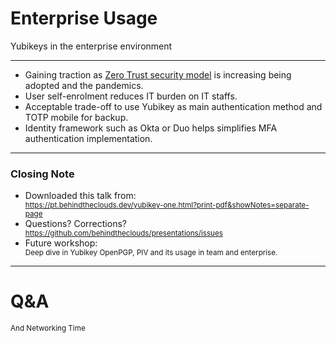 <!--
.slide: data-background-image="https://images.unsplash.com/photo-1504384308090-c894fdcc538d" data-background-opacity="0.3"
-->

# Enterprise Usage

<span class="color-yubico-green">Yubikeys</span> in the enterprise environment
<!-- .small -->

---

- Gaining traction as [Zero Trust security model](https://www.okta.com/au/resources/whitepaper-the-state-of-zero-trust-security-2021-report/) is increasing being adopted and the pandemics.
- User self-enrolment reduces IT burden on IT staffs.
- Acceptable trade-off to use Yubikey as main authentication method and TOTP mobile for backup.
- Identity framework such as Okta or Duo helps simplifies MFA authentication implementation.

---

### Closing Note

<div class="container">
    <div class="col">
        <ul>
            <li>
                <div>Downloaded this talk from:</div>
                <div>
                    <small class="tiny">
                        <a href="https://pt.behindtheclouds.dev/2022-yubikey-one.html?print-pdf&showNotes=separate-page">https://pt.behindtheclouds.dev/yubikey-one.html?print-pdf&showNotes=separate-page</a>
                    </small>
                </div>
            </li>
            <li><div>Questions? Corrections?</div>
                <div>
                    <small>
                        <a href="https://github.com/behindtheclouds/presentations/issues">https://github.com/behindtheclouds/presentations/issues</a>
                    </small>
                </div>
            </li>
            <li><div>Future workshop:</div>
                <div>
                    <small>
                        Deep dive in Yubikey OpenPGP, PIV and its usage in team and enterprise.
                    </small>
                </div>
            </li>
        </ul>
    </div>
</div>

---

<!--
.slide: data-background-image="https://pixabay.com/get/ga078f2699357f7af65df3d7783d999eeaf01e716612d108dccad78e827b726ae025e9e6a580a45fdc4fb731134896bdc206b9d2701735a06262c77224ea01b04000eb1fbe500b1f2781d80d1537213ec_1920.jpg" data-background-opacity="0.2"
-->

# <span class="color-yellow-400">Q&A</span>

<small>And Networking Time</small>